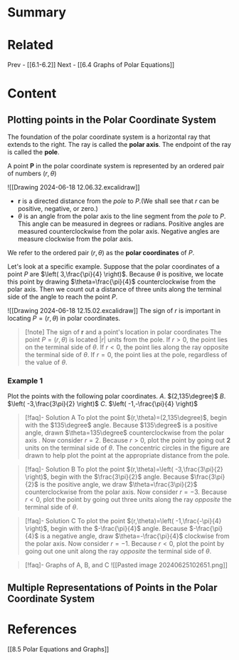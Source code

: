 # Summary
# Related
Prev - [[6.1-6.2]]
Next - [[6.4 Graphs of Polar Equations]]
# Content

## Plotting points in the Polar Coordinate System
The foundation of the polar coordinate system is a horizontal ray that extends to the right. The ray is called the __polar axis__. The endpoint of the ray is called the __pole__.

A point __P__ in the polar coordinate system is represented by an ordered pair of numbers $(r,\theta)$

![[Drawing 2024-06-18 12.06.32.excalidraw]]
- __r__ is a directed distance from the _pole_ to _P_.(We shall see that _r_ can be positive, negative, or zero.)
- $\theta$ is an angle from the polar axis to the line segment from the _pole_ to _P_. This angle can be measured in degrees or radians. Positive angles are measured counterclockwise from the polar axis. Negative angles are measure clockwise from the polar axis.

We refer to the ordered pair $(r,\theta)$ as the __polar coordinates__ of _P_.

Let's look at a specific example. Suppose that the polar coordinates of a point _P_ are $\left( 3,\frac{\pi}{4} \right)$. Because $\theta$ is positive, we locate this point by drawing $\theta=\frac{\pi}{4}$ counterclockwise from the polar axis. Then we count out a distance of three units along the terminal side of the angle to reach the point _P_.

![[Drawing 2024-06-18 12.15.02.excalidraw]]
The sign of _r_ is important in locating $P=(r,\theta)$ in polar coordinates.

>[!note] The sign of __r__ and a point's location in polar coordinates
>The point $P=(r,\theta)$ is located $|r|$ units from the pole. If $r>0$, the point lies on the terminal side of $\theta$. If $r<0$, the point lies along the ray opposite the terminal side of $\theta$. If $r=0$, the point lies at the pole, regardless of the value of $\theta$.

### Example 1
Plot the points with the following polar coordinates.
_A_. $(2,135\degree)$ _B_. $\left( -3,\frac{3\pi}{2} \right)$ _C_. $\left( -1,-\frac{\pi}{4} \right)$

>[!faq]- Solution A
>To plot the point $(r,\theta)=(2,135\degree)$, begin with the $135\degree$ angle. Because $135\degree$ is a positive angle, drawn $\theta=135\degree$ counterclockwise from the polar axis . Now consider $r=2$. Because $r>0$, plot the point by going out __2__ units on the terminal side of $\theta$. The concentric circles in the figure are drawn to help plot the point at the appropriate distance from the pole.

>[!faq]- Solution B
>To plot the point $(r,\theta)=\left( -3,\frac{3\pi}{2} \right)$, begin with the $\frac{3\pi}{2}$ angle. Because $\frac{3\pi}{2}$ is the positive angle, we draw $\theta=\frac{3\pi}{2}$ counterclockwise from the polar axis. Now consider $r=-3$. Because $r<0$, plot the point by going out three units along the ray _opposite_ the terminal side of $\theta$.

>[!faq]- Solution C
>To plot the point $(r,\theta)=\left( -1,\frac{-\pi}{4} \right)$, begin with the $-\frac{\pi}{4}$ angle. Because $-\frac{\pi}{4}$ is a negative angle, draw $\theta=-\frac{\pi}{4}$ clockwise from the polar axis. Now consider $r=-1$. Because $r<0$, plot the point by going out one unit along the ray _opposite_ the terminal side of $\theta$.

>[!faq]- Graphs of A, B, and C
>![[Pasted image 20240625102651.png]]

## Multiple Representations of Points in the Polar Coordinate System



# References

[[8.5 Polar Equations and Graphs]]